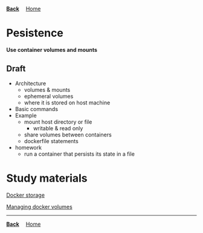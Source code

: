 **[Back](../README.md)**
&emsp;[Home](/README.md)

# Pesistence

**Use container volumes and mounts**

## Draft
- Architecture
  - volumes & mounts
  - ephemeral volumes
  - where it is stored on host machine
- Basic commands
- Example
  - mount host directory or file
    - writable & read only
  - share volumes between containers
  - dockerfile statements
- homework
  - run a container that persists its state in a file

# Study materials

[Docker storage](https://capgemini.udemy.com/course/learn-docker/learn/lecture/15829082#overview)

[Managing docker volumes](https://capgemini.udemy.com/course/docker-tutorial/learn/lecture/16369728#overview)

---
**[Back](../README.md)**
&emsp;[Home](/README.md)

